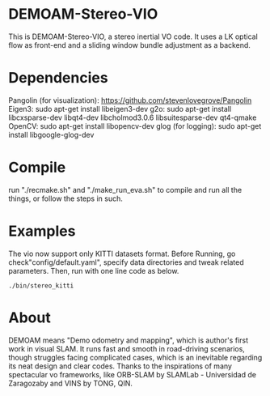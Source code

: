 # DEMOAM-Stereo-VIO
This is DEMOAM-Stereo-VIO, a stereo inertial VO code.
It uses a LK optical flow as front-end and a sliding window bundle adjustment as a backend.

# Dependencies
Pangolin (for visualization): https://github.com/stevenlovegrove/Pangolin
Eigen3: sudo apt-get install libeigen3-dev
g2o: sudo apt-get install libcxsparse-dev libqt4-dev libcholmod3.0.6 libsuitesparse-dev qt4-qmake
OpenCV: sudo apt-get install libopencv-dev
glog (for logging): sudo apt-get install libgoogle-glog-dev

# Compile
run "./recmake.sh" and "./make_run_eva.sh" to compile and run all the things, or follow the steps in such.

# Examples
The vio now support only KITTI datasets format.
Before Running, go check"config/default.yaml", specify data directories and tweak related parameters.
Then, run with one line code as below. 
```
./bin/stereo_kitti
```

# About
DEMOAM means "Demo odometry and mapping", which is author's first work in visual SLAM. It runs fast and smooth in road-driving scenarios, though struggles facing complicated cases, which is an inevitable regarding its neat design and clear codes. Thanks to the inspirations of many spectacular vo frameworks, like ORB-SLAM by SLAMLab - Universidad de Zaragozaby and VINS by TONG, QIN.


